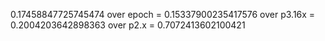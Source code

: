 0.17458847725745474
over epoch = 0.15337900235417576
over p3.16x = 0.2004203642898363
over p2.x = 0.7072413602100421
